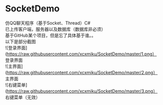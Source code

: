 # SocketDemo  
仿QQ聊天程序（基于Socket、Thread）C#   
已上传客户端，服务器以及数据库（数据库非必须）    
基于GitHub某个项目，但是忘了具体基于谁。。    
以下是部分截图  
![登录界面](https://raw.githubusercontent.com/xcxmiku/SocketDemo/master/1.png）  
登录界面  
![主界面](https://raw.githubusercontent.com/xcxmiku/SocketDemo/master/2.png）  
主界面  
![右键菜单](https://raw.githubusercontent.com/xcxmiku/SocketDemo/master/3.png）  
右键菜单（无效）  

